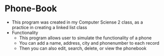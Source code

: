 # Phone-Book
- This program was created in my Computer Sciense 2 class, as a practice in creating a linked list class
- Functionality
  - This program allows user to simulate the functionality of a phone
  - You can add a name, address, city and phonenumber to each record
  - Then you can also edit, search, delete, or view the phonebook
